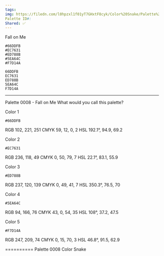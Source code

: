 ```yaml
---
tags: 
img: https://filedn.com/l0hpzxl1f01yT7GHxtF8cyk/Color%20Snake/Palette%20Thumbnails/Color%20Snake%20Palette%200008%20(1920).png
Palette ID#: 
Shared: ✅
---
```

Fall on Me
```palette
#66DDFB
#EC7631
#ED788B
#5EA64C
#F7D14A
```

```
66DDFB
EC7631
ED788B
5EA64C
F7D14A
```

---

Palette 0008 - Fall on Me
What would you call this palette?


Color 1
```palette
#66DDFB
```
RGB 102, 221, 251
CMYK	59, 12, 0, 2
HSL	192.1°, 94.9, 69.2

Color 2
```palette
#EC7631
```
RGB 236, 118, 49
CMYK	0, 50, 79, 7
HSL	22.1°, 83.1, 55.9

Color 3
```palette
#ED788B
```
RGB 237, 120, 139
CMYK	0, 49, 41, 7
HSL	350.3°, 76.5, 70

Color 4
```palette
#5EA64C
```
RGB 94, 166, 76
CMYK	43, 0, 54, 35
HSL	108°, 37.2, 47.5

Color 5
```palette
#F7D14A
```
RGB 247, 209, 74
CMYK	0, 15, 70, 3
HSL	46.8°, 91.5, 62.9


==========
Palette 0008
Color Snake